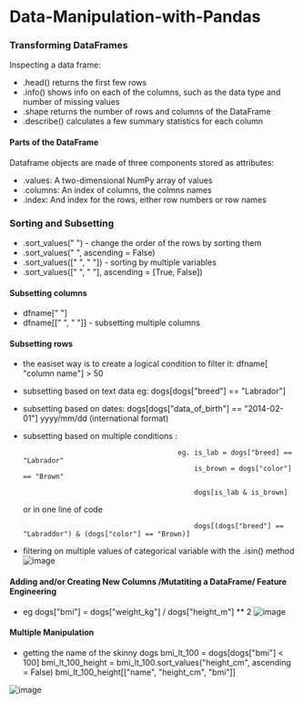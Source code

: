 # Data-Manipulation-with-Pandas

### Transforming DataFrames
Inspecting a data frame: 
- .head() returns the first few rows
- .info() shows info on each of the columns, such as the data type and number of missing values
- .shape returns the number of rows and columns of the DataFrame
- .describe() calculates a few summary statistics for each column

#### Parts of the DataFrame
Dataframe objects are made of three components stored as attributes:
- .values: A two-dimensional NumPy array of values
- .columns: An index of columns, the colmns names
- .index: And index for the rows, either row numbers or row names

### Sorting and Subsetting
- .sort_values(" ") - change the order of the rows by sorting them
- .sort_values(" ", ascending = False) 
- .sort_values([" ", " "]) - sorting by multiple variables
- .sort_values([" ", " "], ascending = [True, False]) 

#### Subsetting columns
- dfname[" "]
- dfname[[" ", " "]] - subsetting multiple columns

#### Subsetting rows 
- the easiset way is to create a logical condition to filter it: dfname[ "column name"] > 50
- subsetting based on text data eg: dogs[dogs["breed"] == "Labrador"]
- subsetting based on dates: dogs[dogs["data_of_birth"] == "2014-02-01"] yyyy/mm/dd (international format)
- subsetting based on multiple conditions : 

                                            eg. is_lab = dogs["breed] == "Labrador" 
                                                is_brown = dogs["color"] == "Brown"
                                                
                                                dogs[is_lab & is_brown]  
  or in one line of code
                                                
                                                dogs[(dogs["breed"] == "Labraddor") & (dogs["color"] == "Brown)]

                                        
- filtering on multiple values of categorical variable with the .isin() method ![image](https://user-images.githubusercontent.com/72341578/151679689-183ce6fd-076d-4ad5-885b-a5432e3990f2.png)

#### Adding and/or Creating New Columns /Mutatiting a DataFrame/ Feature Engineering
- eg dogs["bmi"] = dogs["weight_kg"] / dogs["height_m"] ** 2
![image](https://user-images.githubusercontent.com/72341578/151680614-8c8c1fd2-02a6-4b54-84c5-0c12614f9bb0.png)

#### Multiple Manipulation
- getting the name of the skinny dogs
                      bmi_lt_100 = dogs[dogs["bmi"] < 100]
                      bmi_lt_100_height = bmi_lt_100.sort_values("height_cm", ascending = False)
                      bmi_lt_100_height[["name", "height_cm", "bmi"]]
                      
                      
![image](https://user-images.githubusercontent.com/72341578/151680714-a20620b4-5c36-4767-987b-77b0b797dfca.png)

